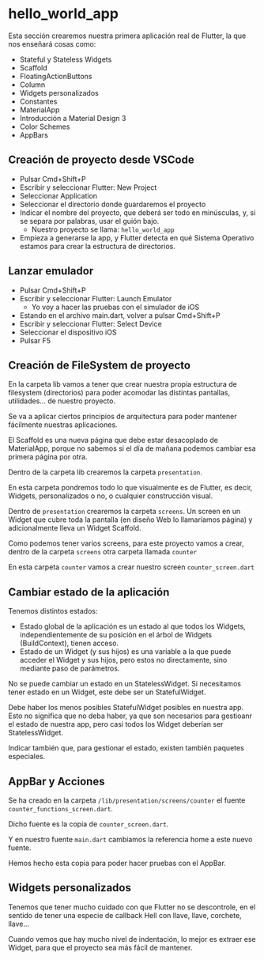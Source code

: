 # hello_world_app

Esta sección crearemos nuestra primera aplicación real de Flutter, la que nos enseñará cosas como:

- Stateful y Stateless Widgets
- Scaffold
- FloatingActionButtons
- Column
- Widgets personalizados
- Constantes
- MaterialApp
- Introducción a Material Design 3
- Color Schemes
- AppBars

## Creación de proyecto desde VSCode

- Pulsar Cmd+Shift+P
- Escribir y seleccionar Flutter: New Project
- Seleccionar Application
- Seleccionar el directorio donde guardaremos el proyecto
- Indicar el nombre del proyecto, que deberá ser todo en minúsculas, y, si se separa por palabras, usar el guión bajo.
  - Nuestro proyecto se llama: `hello_world_app`
- Empieza a generarse la app, y Flutter detecta en qué Sistema Operativo estamos para crear la estructura de directorios.

## Lanzar emulador

- Pulsar Cmd+Shift+P
- Escribir y seleccionar Flutter: Launch Emulator
  - Yo voy a hacer las pruebas con el simulador de iOS
- Estando en el archivo main.dart, volver a pulsar Cmd+Shift+P
- Escribir y seleccionar Flutter: Select Device
- Seleccionar el dispositivo iOS
- Pulsar F5

## Creación de FileSystem de proyecto

En la carpeta lib vamos a tener que crear nuestra propia estructura de filesystem (directorios) para poder acomodar las distintas pantallas, utilidades... de nuestro proyecto.

Se va a aplicar ciertos principios de arquitectura para poder mantener fácilmente nuestras aplicaciones.

El Scaffold es una nueva página que debe estar desacoplado de MaterialApp, porque no sabemos si el día de mañana podemos cambiar esa primera página por otra.

Dentro de la carpeta lib crearemos la carpeta `presentation`.

En esta carpeta pondremos todo lo que visualmente es de Flutter, es decir, Widgets, personalizados o no, o cualquier construcción visual.

Dentro de `presentation` crearemos la carpeta `screens`. Un screen en un Widget que cubre toda la pantalla (en diseño Web lo llamaríamos página) y adicionalmente lleva un Widget Scaffold.

Como podemos tener varios screens, para este proyecto vamos a crear, dentro de la carpeta `screens` otra carpeta llamada `counter`

En esta carpeta `counter` vamos a crear nuestro screen `counter_screen.dart`

## Cambiar estado de la aplicación

Tenemos distintos estados:

- Estado global de la aplicación es un estado al que todos los Widgets, independientemente de su posición en el árbol de Widgets (BuildContext), tienen acceso.
- Estado de un Widget (y sus hijos) es una variable a la que puede acceder el Widget y sus hijos, pero estos no directamente, sino mediante paso de parámetros.

No se puede cambiar un estado en un StatelessWidget. Si necesitamos tener estado en un Widget, este debe ser un StatefulWidget.

Debe haber los menos posibles StatefulWidget posibles en nuestra app. Esto no significa que no deba haber, ya que son necesarios para gestioanr el estado de nuestra app, pero casi todos los Widget deberían ser StatelessWidget.

Indicar también que, para gestionar el estado, existen también paquetes especiales.

## AppBar y Acciones

Se ha creado en la carpeta `/lib/presentation/screens/counter` el fuente `counter_functions_screen.dart`.

Dicho fuente es la copia de `counter_screen.dart`.

Y en nuestro fuente `main.dart` cambiamos la referencia home a este nuevo fuente.

Hemos hecho esta copia para poder hacer pruebas con el AppBar.

## Widgets personalizados

Tenemos que tener mucho cuidado con que Flutter no se descontrole, en el sentido de tener una especie de callback Hell con llave, llave, corchete, llave...

Cuando vemos que hay mucho nivel de indentación, lo mejor es extraer ese Widget, para que el proyecto sea más fácil de mantener.
